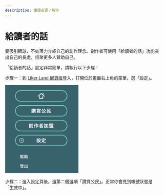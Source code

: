 ```yaml
---
description: 讓讀者更了解你
---
```


# 給讀者的話

要吸引眼球，不妨落力介紹自己的創作理念。創作者可使用「給讀者的話」功能突出自己的長處，招聚更多人贊助自己。

「給讀者的話」設定非常簡單，請執行以下步驟：

步驟一：到 [Liker Land 網頁版](https://liker.land/)登入，打開位於畫面右上角的菜單，選「設定」。

![](../../.gitbook/assets/subscribe-civic-liker-1.png)

步驟二：進入設定頁後，選第二個選項「讚賞公民」。正常你會見到帳號狀態是「生效中」。







